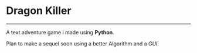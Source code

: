 # Dragon Killer 
---
A text adventure game i made using **Python**.

Plan to make a sequel soon using a better Algorithm and a *GUI*.
